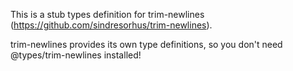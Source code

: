 This is a stub types definition for trim-newlines (https://github.com/sindresorhus/trim-newlines).

trim-newlines provides its own type definitions, so you don't need @types/trim-newlines installed!